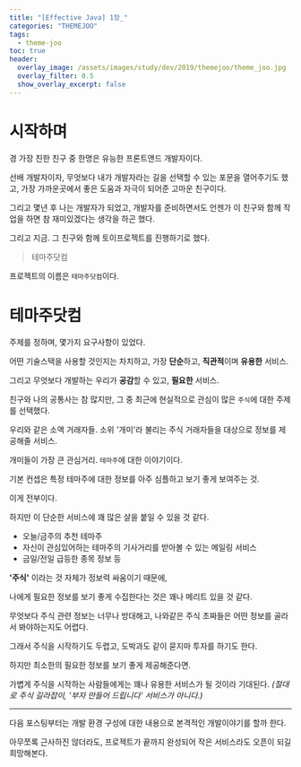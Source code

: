 ```yaml
---
title: "[Effective Java] 1장_"
categories: "THEMEJOO"
tags:
  - theme-joo
toc: true
header:
  overlay_image: /assets/images/study/dev/2019/themejoo/theme_joo.jpg
  overlay_filter: 0.5
  show_overlay_excerpt: false
---
```


# 시작하며
경
가장 친한 친구 중 한명은 유능한 프론트앤드 개발자이다.

선배 개발자이자, 무엇보다 내가 개발자라는 길을 선택할 수 있는 포문을 열어주기도 했고, 가장 가까운곳에서 좋은 도움과 자극이 되어준 고마운 친구이다.

그리고 몇년 후 나는 개발자가 되었고, 개발자를 준비하면서도 언젠가 이 친구와 함께 작업을 하면 참 재미있겠다는 생각을 하곤 했다.

그리고 지금. 그 친구와 함께 토이프로젝트를 진행하기로 했다.

> 테마주닷컴

프로젝트의 이름은 `테마주닷컴`이다.

# 테마주닷컴

주제를 정하며, 몇가지 요구사항이 있었다.

어떤 기술스택을 사용할 것인지는 차치하고, 가장 **단순**하고, **직관적**이며 **유용한** 서비스.

그리고 무엇보다 개발하는 우리가 **공감**할 수 있고, **필요한** 서비스.

친구와 나의 공통사는 참 많지만, 그 중 최근에 현실적으로 관심이 많은 `주식`에 대한 주제를 선택했다.

우리와 같은 소액 거래자들. 소위 '개미'라 불리는 주식 거래자들을 대상으로 정보를 제공해줄 서비스.

개미들이 가장 큰 관심거리. `테마주`에 대한 이야기이다.

기본 컨셉은 특정 테마주에 대한 정보를 아주 심플하고 보기 좋게 보여주는 것.

이게 전부이다.

하지만 이 단순한 서비스에 꽤 많은 살을 붙일 수 있을 것 같다.

- 오늘/금주의 추천 테마주
- 자신이 관심있어하는 테마주의 기사거리를 받아볼 수 있는 메일링 서비스
- 금일/전일 급등한 종목 정보 등

**'주식'** 이라는 것 자체가 정보력 싸움이기 때문에,

나에게 필요한 정보를 보기 좋게 수집한다는 것은 꽤나 메리트 있을 것 같다.

무엇보다 주식 관련 정보는 너무나 방대해고, 나와같은 주식 초짜들은 어떤 정보를 골라서 봐야하는지도 어렵다.

그래서 주식을 시작하기도 두렵고, 도박과도 같이 묻지마 투자를 하기도 한다.

하지만 최소한의 필요한 정보를 보기 좋게 제공해준다면.

가볍게 주식을 시작하는 사람들에게는 꽤나 유용한 서비스가 될 것이라 기대된다.
*(절대로 주식 길라잡이, '부자 만들어 드립니다' 서비스가 아니다.)*

---

다음 포스팅부터는 개발 환경 구성에 대한 내용으로 본격적인 개발이야기를 할까 한다.

아무쪼록 근사하진 않더라도, 프로젝트가 끝까지 완성되어 작은 서비스라도 오픈이 되길 희망해본다.